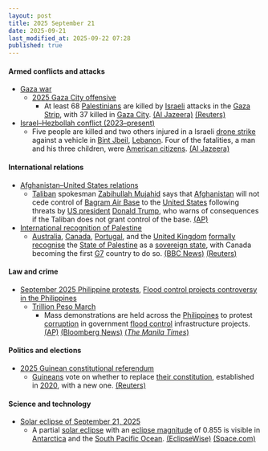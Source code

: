 ```yaml
---
layout: post
title: 2025 September 21
date: 2025-09-21
last_modified_at: 2025-09-22 07:28
published: true
---
```



#### Armed conflicts and attacks

* [Gaza war](https://en.wikipedia.org/wiki/Gaza_war "Gaza war")
  * [2025 Gaza City offensive](https://en.wikipedia.org/wiki/2025_Gaza_City_offensive "2025 Gaza City offensive")
    * At least 68 [Palestinians](https://en.wikipedia.org/wiki/Palestinians "Palestinians") are killed by [Israeli](https://en.wikipedia.org/wiki/Israel "Israel") attacks in the [Gaza Strip](https://en.wikipedia.org/wiki/Gaza_Strip "Gaza Strip"), with 37 killed in [Gaza City](https://en.wikipedia.org/wiki/Gaza_City "Gaza City"). [(Al Jazeera)](https://www.aljazeera.com/news/liveblog/2025/9/21/live-israel-kills-14-palestinians-in-gaza-since-dawn) [(Reuters)](https://www.reuters.com/world/middle-east/israel-presses-with-gaza-city-assault-34-palestinians-killed-2025-09-20/)
* [Israel–Hezbollah conflict (2023–present)](https://en.wikipedia.org/wiki/Israel%E2%80%93Hezbollah_conflict_%282023%E2%80%93present%29 "Israel–Hezbollah conflict (2023–present)")
  * Five people are killed and two others injured in a Israeli [drone strike](https://en.wikipedia.org/wiki/Drone_warfare "Drone warfare") against a vehicle in [Bint Jbeil](https://en.wikipedia.org/wiki/Bint_Jbeil "Bint Jbeil"), [Lebanon](https://en.wikipedia.org/wiki/Lebanon "Lebanon"). Four of the fatalities, a man and his three children, were [American citizens](https://en.wikipedia.org/wiki/Lebanese_Americans "Lebanese Americans"). [(Al Jazeera)](https://www.aljazeera.com/news/2025/9/21/us-children-among-five-killed-in-israeli-drone-strike-on-southern-lebanon)

#### International relations

* [Afghanistan–United States relations](https://en.wikipedia.org/wiki/Afghanistan%E2%80%93United_States_relations "Afghanistan–United States relations")
  * [Taliban](https://en.wikipedia.org/wiki/Taliban "Taliban") spokesman [Zabihullah Mujahid](https://en.wikipedia.org/wiki/Zabihullah_Mujahid "Zabihullah Mujahid") says that [Afghanistan](https://en.wikipedia.org/wiki/Afghanistan "Afghanistan") will not cede control of [Bagram Air Base](https://en.wikipedia.org/wiki/Bagram_Air_Base "Bagram Air Base") to the [United States](https://en.wikipedia.org/wiki/United_States "United States") following threats by [US president](https://en.wikipedia.org/wiki/US_president "US president") [Donald Trump](https://en.wikipedia.org/wiki/Donald_Trump "Donald Trump"), who warns of consequences if the Taliban does not grant control of the base. [(AP)](https://apnews.com/article/afghanistan-taliban-bagram-trump-airbase-122225b702aa6b788c3a9836add60db1)
* [International recognition of Palestine](https://en.wikipedia.org/wiki/International_recognition_of_Palestine "International recognition of Palestine")
  * [Australia](https://en.wikipedia.org/wiki/Australia "Australia"), [Canada](https://en.wikipedia.org/wiki/Canada "Canada"), [Portugal](https://en.wikipedia.org/wiki/Portugal "Portugal"), and the [United Kingdom](https://en.wikipedia.org/wiki/United_Kingdom "United Kingdom") [formally recognise](https://en.wikipedia.org/wiki/Diplomatic_recognition "Diplomatic recognition") the [State of Palestine](https://en.wikipedia.org/wiki/State_of_Palestine "State of Palestine") as a [sovereign state](https://en.wikipedia.org/wiki/Sovereign_state "Sovereign state"), with Canada becoming the first [G7](https://en.wikipedia.org/wiki/G7 "G7") country to do so. [(BBC News)](https://www.bbc.com/news/live/cpw1qkyke4nt) [(Reuters)](https://www.reuters.com/world/europe/portugal-formally-recognises-palestinian-state-minister-says-2025-09-21/)

#### Law and crime

* [September 2025 Philippine protests](https://en.wikipedia.org/wiki/September_2025_Philippine_protests "September 2025 Philippine protests"), [Flood control projects controversy in the Philippines](https://en.wikipedia.org/wiki/Flood_control_projects_controversy_in_the_Philippines "Flood control projects controversy in the Philippines")
  * [Trillion Peso March](https://en.wikipedia.org/wiki/Trillion_Peso_March "Trillion Peso March")
    * Mass demonstrations are held across the [Philippines](https://en.wikipedia.org/wiki/Philippines "Philippines") to protest [corruption](https://en.wikipedia.org/wiki/Corruption_in_the_Philippines "Corruption in the Philippines") in government [flood control](https://en.wikipedia.org/wiki/Flood_control "Flood control") infrastructure projects. [(AP)](https://apnews.com/article/philippines-flood-control-corruption-protests-f5bdeafaf4772e579d71cdc17b630846) [(Bloomberg News)](https://www.bloomberg.com/news/articles/2025-09-21/thousands-rally-in-philippines-as-anger-builds-over-flood-graft) [(*The Manila Times*)](https://www.manilatimes.net/2025/09/21/news/students-faith-leaders-join-luneta-protest-rally/2187756)

#### Politics and elections

* [2025 Guinean constitutional referendum](https://en.wikipedia.org/wiki/2025_Guinean_constitutional_referendum "2025 Guinean constitutional referendum")
  * [Guineans](https://en.wikipedia.org/wiki/Guinea "Guinea") vote on whether to replace [their constitution](https://en.wikipedia.org/wiki/Constitution_of_Guinea "Constitution of Guinea"), established in [2020](https://en.wikipedia.org/wiki/2020_Guinean_constitutional_referendum "2020 Guinean constitutional referendum"), with a new one. [(Reuters)](https://www.reuters.com/world/africa/guinea-votes-referendum-that-could-let-coup-leader-run-president-2025-09-21/)

#### Science and technology

* [Solar eclipse of September 21, 2025](https://en.wikipedia.org/wiki/Solar_eclipse_of_September_21%2C_2025 "Solar eclipse of September 21, 2025")
  * A partial [solar eclipse](https://en.wikipedia.org/wiki/Solar_eclipse "Solar eclipse") with an [eclipse magnitude](https://en.wikipedia.org/wiki/Magnitude_of_eclipse "Magnitude of eclipse") of 0.855 is visible in [Antarctica](https://en.wikipedia.org/wiki/Antarctica "Antarctica") and the [South Pacific Ocean](https://en.wikipedia.org/wiki/South_Pacific_Ocean "South Pacific Ocean"). [(EclipseWise)](https://eclipsewise.com/solar/SEprime/2001-2100/SE2025Sep21Pprime.html) [(Space.com)](https://www.space.com/stargazing/solar-eclipses/dont-miss-the-partial-solar-eclipse-today-sept-21-2025-where-when-and-how-to-see-it)
